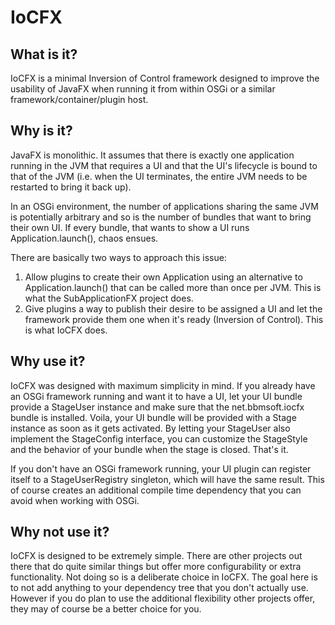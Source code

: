 # IoCFX

## What is it?

IoCFX is a minimal Inversion of Control framework designed to improve the usability of JavaFX when running it from within OSGi or a similar framework/container/plugin host.

## Why is it?

JavaFX is monolithic. It assumes that there is exactly one application running in the JVM that requires a UI and that the UI's lifecycle is bound to that of the JVM (i.e. when the UI terminates, the entire JVM needs to be restarted to bring it back up).

In an OSGi environment, the number of applications sharing the same JVM is potentially arbitrary and so is the number of bundles that want to bring their own UI. If every bundle, that wants to show a UI runs Application.launch(), chaos ensues.

There are basically two ways to approach this issue:

1. Allow plugins to create their own Application using an alternative to Application.launch() that can be called more than once per JVM. This is what the SubApplicationFX project does.
2. Give plugins a way to publish their desire to be assigned a UI and let the framework provide them one when it's ready (Inversion of Control). This is what IoCFX does.

## Why use it?

IoCFX was designed with maximum simplicity in mind. If you already have an OSGi framework running and want it to have a UI, let your UI bundle provide a StageUser instance and make sure that the net.bbmsoft.iocfx bundle is installed. Voila, your UI bundle will be provided with a Stage instance as soon as it gets activated. By letting your StageUser also implement the StageConfig interface, you can customize the StageStyle and the behavior of your bundle when the stage is closed. That's it.

If you don't have an OSGi framework running, your UI plugin can register itself to a StageUserRegistry singleton, which will have the same result. This of course creates an additional compile time dependency that you can avoid when working with OSGi.

## Why not use it?

IoCFX is designed to be extremely simple. There are other projects out there that do quite similar things but offer more configurability or extra functionality. Not doing so is a deliberate choice in IoCFX. The goal here is to not add anything to your dependency tree that you don't actually use.
However if you do plan to use the additional flexibility other projects offer, they may of course be a better choice for you.

